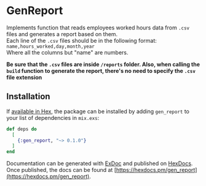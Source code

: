 # GenReport

Implements function that reads employees worked hours data from `.csv` files and generates a report based on them.  
Each line of the `.csv` files should be in the following format:  
`name,hours_worked,day,month,year`  
Where all the columns but "name" are numbers.

**Be sure that the `.csv` files are inside `/reports` folder. Also, when calling the `build` function to generate the report, there's no need to specify the `.csv` file extension**

## Installation

If [available in Hex](https://hex.pm/docs/publish), the package can be installed
by adding `gen_report` to your list of dependencies in `mix.exs`:

```elixir
def deps do
  [
    {:gen_report, "~> 0.1.0"}
  ]
end
```

Documentation can be generated with [ExDoc](https://github.com/elixir-lang/ex_doc)
and published on [HexDocs](https://hexdocs.pm). Once published, the docs can
be found at [https://hexdocs.pm/gen_report](https://hexdocs.pm/gen_report).

